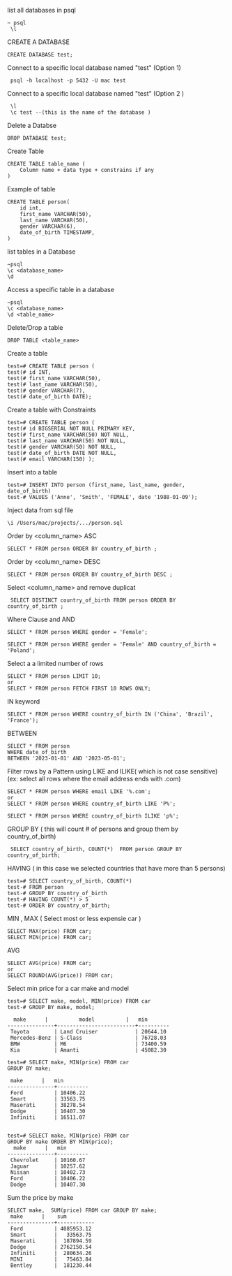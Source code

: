 list all databases in psql  
```console
~ psql
 \l 
```
CREATE  A DATABASE  
```console
CREATE DATABASE test;
```
Connect to a specific local database named "test" (Option 1)
```console
 psql -h localhost -p 5432 -U mac test
```
Connect to a specific local database named "test" (Option 2 ) 
```console
 \l
 \c test --(this is the name of the database )
```
Delete a Databse 
```console
DROP DATABASE test;
```
Create Table
```console
CREATE TABLE table_name (
    Column name + data type + constrains if any 
)
```
Example of table 
```console 
CREATE TABLE person(
    id int,
    first_name VARCHAR(50),
    last_name VARCHAR(50),
    gender VARCHAR(6),
    date_of_birth TIMESTAMP,
)
```

list tables in a Database
```console
~psql
\c <database_name>
\d
```
Access a specific table in a database
```console
~psql
\c <database_name>
\d <table_name>
```
Delete/Drop a table 
```console
DROP TABLE <table_name>
```
Create a table
```console
test=# CREATE TABLE person (
test(# id INT,
test(# first_name VARCHAR(50),
test(# last_name VARCHAR(50),
test(# gender VARCHAR(7),
test(# date_of_birth DATE);

```
Create a table with Constraints 
```console
test=# CREATE TABLE person (
test(# id BIGSERIAL NOT NULL PRIMARY KEY,
test(# first_name VARCHAR(50) NOT NULL,
test(# last_name VARCHAR(50) NOT NULL,
test(# gender VARCHAR(50) NOT NULL,
test(# date_of_birth DATE NOT NULL,
test(# email VARCHAR(150) );

```
Insert into a table
```console
test=# INSERT INTO person (first_name, last_name, gender, date_of_birth)
test-# VALUES ('Anne', 'Smith', 'FEMALE', date '1988-01-09');
```
Inject data from sql file 
```console
\i /Users/mac/projects/.../person.sql

```
Order by <column_name> ASC
```console
SELECT * FROM person ORDER BY country_of_birth ;
```

Order by <column_name> DESC
```console
SELECT * FROM person ORDER BY country_of_birth DESC ;
```
Select <column_name> and remove duplicat
```console
 SELECT DISTINCT country_of_birth FROM person ORDER BY country_of_birth ;
```

Where Clause and AND 
```console
SELECT * FROM person WHERE gender = 'Female';

SELECT * FROM person WHERE gender = 'Female' AND country_of_birth = 'Poland';
```

Select a a limited number of rows
```console
SELECT * FROM person LIMIT 10;
or 
SELECT * FROM person FETCH FIRST 10 ROWS ONLY;
```
IN keyword
```console
SELECT * FROM person WHERE country_of_birth IN ('China', 'Brazil', 'France');
```

BETWEEN
```console
SELECT * FROM person
WHERE date_of_birth 
BETWEEN '2023-01-01' AND '2023-05-01';
```


Filter rows by a Pattern using LIKE and ILIKE( which is not case sensitive)
(ex: select all rows where the email address ends with .com)
```console
SELECT * FROM person WHERE email LIKE '%.com';
or 
SELECT * FROM person WHERE country_of_birth LIKE 'P%';

SELECT * FROM person WHERE country_of_birth ILIKE 'p%';
```

GROUP BY ( this will count # of persons and group them  by country_of_birth)
```console
 SELECT country_of_birth, COUNT(*)  FROM person GROUP BY country_of_birth;
```

HAVING ( in this case we selected countries that have more than 5 persons)
```console
test=# SELECT country_of_birth, COUNT(*)
test-# FROM person
test-# GROUP BY country_of_birth
test-# HAVING COUNT(*) > 5
test-# ORDER BY country_of_birth;
```

MIN , MAX ( Select most or less expensie car )
```console
SELECT MAX(price) FROM car;
SELECT MIN(price) FROM car;
```

AVG
```console
SELECT AVG(price) FROM car;
or
SELECT ROUND(AVG(price)) FROM car;
```

Select min price for a car make and model
```console
test=# SELECT make, model, MIN(price) FROM car
test-# GROUP BY make, model;

  make      |          model          |   min    
---------------+-------------------------+----------
 Toyota        | Land Cruiser            | 20644.10
 Mercedes-Benz | S-Class                 | 76728.03
 BMW           | M6                      | 73400.59
 Kia           | Amanti                  | 45082.30

test=# SELECT make, MIN(price) FROM car
GROUP BY make;

 make      |   min    
---------------+----------
 Ford          | 10406.22
 Smart         | 33563.75
 Maserati      | 38278.54
 Dodge         | 10407.30
 Infiniti      | 16511.07


test=# SELECT make, MIN(price) FROM car
GROUP BY make ORDER BY MIN(price);
  make      |   min    
---------------+----------
 Chevrolet     | 10160.67
 Jaguar        | 10257.62
 Nissan        | 10402.73
 Ford          | 10406.22
 Dodge         | 10407.30
```

Sum the price by make 
```console
SELECT make,  SUM(price) FROM car GROUP BY make;
 make      |    sum     
---------------+------------
 Ford          | 4085953.12
 Smart         |   33563.75
 Maserati      |  187894.59
 Dodge         | 2762150.54
 Infiniti      |  280634.26
 MINI          |   75463.84
 Bentley       |  181238.44
 
```